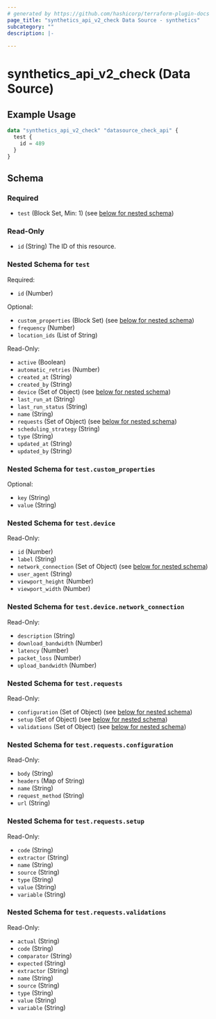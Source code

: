 ```yaml
---
# generated by https://github.com/hashicorp/terraform-plugin-docs
page_title: "synthetics_api_v2_check Data Source - synthetics"
subcategory: ""
description: |-
  
---
```


# synthetics_api_v2_check (Data Source)



## Example Usage

```terraform
data "synthetics_api_v2_check" "datasource_check_api" {
  test {
    id = 489
  }
}
```

<!-- schema generated by tfplugindocs -->
## Schema

### Required

- `test` (Block Set, Min: 1) (see [below for nested schema](#nestedblock--test))

### Read-Only

- `id` (String) The ID of this resource.

<a id="nestedblock--test"></a>
### Nested Schema for `test`

Required:

- `id` (Number)

Optional:

- `custom_properties` (Block Set) (see [below for nested schema](#nestedblock--test--custom_properties))
- `frequency` (Number)
- `location_ids` (List of String)

Read-Only:

- `active` (Boolean)
- `automatic_retries` (Number)
- `created_at` (String)
- `created_by` (String)
- `device` (Set of Object) (see [below for nested schema](#nestedatt--test--device))
- `last_run_at` (String)
- `last_run_status` (String)
- `name` (String)
- `requests` (Set of Object) (see [below for nested schema](#nestedatt--test--requests))
- `scheduling_strategy` (String)
- `type` (String)
- `updated_at` (String)
- `updated_by` (String)

<a id="nestedblock--test--custom_properties"></a>
### Nested Schema for `test.custom_properties`

Optional:

- `key` (String)
- `value` (String)


<a id="nestedatt--test--device"></a>
### Nested Schema for `test.device`

Read-Only:

- `id` (Number)
- `label` (String)
- `network_connection` (Set of Object) (see [below for nested schema](#nestedobjatt--test--device--network_connection))
- `user_agent` (String)
- `viewport_height` (Number)
- `viewport_width` (Number)

<a id="nestedobjatt--test--device--network_connection"></a>
### Nested Schema for `test.device.network_connection`

Read-Only:

- `description` (String)
- `download_bandwidth` (Number)
- `latency` (Number)
- `packet_loss` (Number)
- `upload_bandwidth` (Number)



<a id="nestedatt--test--requests"></a>
### Nested Schema for `test.requests`

Read-Only:

- `configuration` (Set of Object) (see [below for nested schema](#nestedobjatt--test--requests--configuration))
- `setup` (Set of Object) (see [below for nested schema](#nestedobjatt--test--requests--setup))
- `validations` (Set of Object) (see [below for nested schema](#nestedobjatt--test--requests--validations))

<a id="nestedobjatt--test--requests--configuration"></a>
### Nested Schema for `test.requests.configuration`

Read-Only:

- `body` (String)
- `headers` (Map of String)
- `name` (String)
- `request_method` (String)
- `url` (String)


<a id="nestedobjatt--test--requests--setup"></a>
### Nested Schema for `test.requests.setup`

Read-Only:

- `code` (String)
- `extractor` (String)
- `name` (String)
- `source` (String)
- `type` (String)
- `value` (String)
- `variable` (String)


<a id="nestedobjatt--test--requests--validations"></a>
### Nested Schema for `test.requests.validations`

Read-Only:

- `actual` (String)
- `code` (String)
- `comparator` (String)
- `expected` (String)
- `extractor` (String)
- `name` (String)
- `source` (String)
- `type` (String)
- `value` (String)
- `variable` (String)
